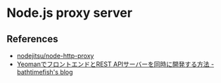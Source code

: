 # Node.js proxy server

## References

* [nodejitsu/node-http-proxy](https://github.com/nodejitsu/node-http-proxy)
* [YeomanでフロントエンドとREST APIサーバーを同時に開発する方法 - bathtimefish&#39;s blog](http://bathtimefish.hatenablog.com/entry/2013/04/22/125127)
